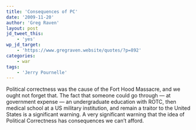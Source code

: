 ```yaml
---
title: 'Consequences of PC'
date: '2009-11-20'
author: 'Greg Raven'
layout: post
jd_tweet_this:
    - 'yes'
wp_jd_target:
    - 'https://www.gregraven.website/quotes/?p=892'
categories:
    - war
tags:
    - 'Jerry Pournelle'
---
```


Political correctness was the cause of the Fort Hood Massacre, and we ought not forget that. The fact that someone could go through — at government expense — an undergraduate education with ROTC, then medical school at a US military institution, and remain a traitor to the United States is a significant warning. A very significant warning that the idea of Political Correctness has consequences we can’t afford.